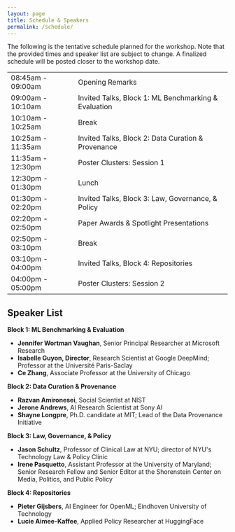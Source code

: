 ```yaml
---
layout: page
title: Schedule & Speakers
permalink: /schedule/
---
```


The following is the tentative schedule planned for the workshop. Note that the provided times and speaker list are subject to change. A finalized schedule will be posted closer to the workshop date.

<table class="schedule">
    <tbody>
        <tr>
            <td>08:45am - 09:00am</td>
            <td>Opening Remarks</td>
        </tr>
        <tr>
            <td>09:00am - 10:10am</td>
            <td>Invited Talks, Block 1: ML Benchmarking & Evaluation</td>
        </tr>
        <tr>
            <td>10:10am - 10:25am</td>
            <td>Break</td>
        </tr>
        <tr>
            <td>10:25am - 11:35am</td>
            <td>Invited Talks, Block 2: Data Curation & Provenance</td>
        </tr>
        <tr>
            <td>11:35am - 12:30pm</td>
            <td>Poster Clusters: Session 1</td>
        </tr>
        <tr>
            <td>12:30pm - 01:30pm</td>
            <td>Lunch</td>
        </tr>
        <tr>
            <td>01:30pm - 02:20pm</td>
            <td>Invited Talks, Block 3: Law, Governance, & Policy</td>
        </tr>
        <tr>
            <td>02:20pm - 02:50pm</td>
            <td>Paper Awards & Spotlight Presentations</td>
        </tr>
        <tr>
            <td>02:50pm - 03:10pm</td>
            <td>Break</td>
        </tr>
        <tr>
            <td>03:10pm - 04:00pm</td>
            <td>Invited Talks, Block 4: Repositories</td>
        </tr>
        <tr>
            <td>04:00pm - 05:00pm</td>
            <td>Poster Clusters: Session 2</td>
        </tr>
    </tbody>
</table>

<h2>Speaker List</h2>
<p><b>Block 1: ML Benchmarking & Evaluation</b></p>
<ul>
<li><b>Jennifer Wortman Vaughan</b>, Senior Principal Researcher at Microsoft Research</li>
<li><b>Isabelle Guyon, Director</b>, Research Scientist at Google DeepMind; Professor at the Université Paris-Saclay</li>
<li><b>Ce Zhang</b>, Associate Professor at the University of Chicago</li>
</ul>
<p><b>Block 2: Data Curation & Provenance</b></p>
<ul>
<li><b>Razvan Amironesei</b>, Social Scientist at NIST</li>
<li><b>Jerone Andrews</b>, AI Research Scientist at Sony AI</li>
<li><b>Shayne Longpre</b>, Ph.D. candidate at MIT; Lead of the Data Provenance Initiative</li>
</ul>
<p><b>Block 3: Law, Governance, & Policy</b></p>
<ul>
<li><b>Jason Schultz</b>, Professor of Clinical Law at NYU; director of NYU's Technology Law &
Policy Clinic</li>
<li><b>Irene Pasquetto</b>, Assistant Professor at the University of
Maryland; Senior Research Fellow and Senior Editor at the Shorenstein Center on
Media, Politics, and Public Policy </li>
</ul>
<p><b>Block 4: Repositories</b></p>
<ul>
<li><b>Pieter Gijsbers</b>, AI Engineer for OpenML; Eindhoven University of Technology </li>
<li><b>Lucie Aimee-Kaffee</b>, Applied Policy Researcher at HuggingFace </li>
</ul>
